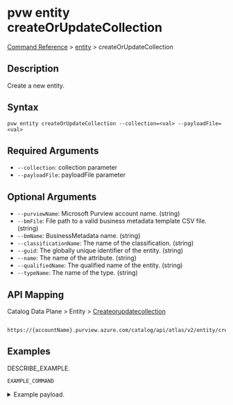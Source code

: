 # pvw entity createOrUpdateCollection
[Command Reference](../../../README.md#command-reference) > [entity](./main.md) > createOrUpdateCollection

## Description
Create a new entity.

## Syntax
```
pvw entity createOrUpdateCollection --collection=<val> --payloadFile=<val>
```

## Required Arguments
- `--collection`: collection parameter
- `--payloadFile`: payloadFile parameter

## Optional Arguments
- `--purviewName`: Microsoft Purview account name. (string)
- `--bmFile`: File path to a valid business metadata template CSV file. (string)
- `--bmName`: BusinessMetadata name. (string)
- `--classificationName`: The name of the classification. (string)
- `--guid`: The globally unique identifier of the entity. (string)
- `--name`: The name of the attribute. (string)
- `--qualifiedName`: The qualified name of the entity. (string)
- `--typeName`: The name of the type. (string)

## API Mapping
Catalog Data Plane > Entity > [Createorupdatecollection]()
```
 https://{accountName}.purview.azure.com/catalog/api/atlas/v2/entity/createOrUpdateCollection
```

## Examples
DESCRIBE_EXAMPLE.
```powershell
EXAMPLE_COMMAND
```
<details><summary>Example payload.</summary>
<p>

```json
PASTE_JSON_HERE
```
</p>
</details>
